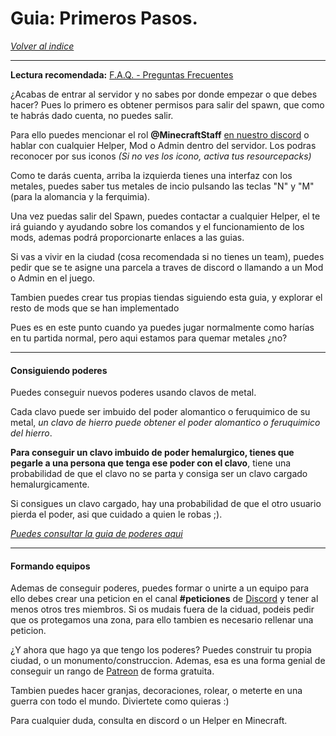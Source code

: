 # Guia: Primeros Pasos.

[*Volver al indice*](https://github.com/rudahee/SE-Guides/blob/main/Indice.md)

---

**Lectura recomendada:** [F.A.Q. - Preguntas Frecuentes](#)

¿Acabas de entrar al servidor y no sabes por donde empezar o que debes hacer? Pues lo primero es obtener permisos para salir del spawn, que como te habrás dado cuenta, no puedes salir.

Para ello puedes mencionar el rol **@MinecraftStaff** [en nuestro discord](discord.gg/elclubdelastormentas) o hablar con cualquier Helper, Mod o Admin dentro del servidor. Los podras reconocer por sus iconos *(Si no ves los icono, activa tus resourcepacks)*

Como te darás cuenta, arriba la izquierda tienes una interfaz con los metales, puedes saber tus metales de incio pulsando las teclas "N" y "M" (para la alomancia y la ferquimia). 

Una vez puedas salir del Spawn, puedes contactar a cualquier Helper, el te irá guiando y ayudando sobre los comandos y el funcionamiento de los mods, ademas podrá proporcionarte enlaces a las guias.

Si vas a vivir en la ciudad (cosa recomendada si no tienes un team), puedes pedir que se te asigne una parcela a traves de discord o llamando a un Mod o Admin en el juego.

Tambien puedes crear tus propias tiendas siguiendo esta guia, y explorar el resto de mods que se han implementado

Pues es en este punto cuando ya puedes jugar normalmente como harías en tu partida normal, pero aqui estamos para quemar metales ¿no? 

---

#### Consiguiendo poderes

Puedes conseguir nuevos poderes usando clavos de metal.

Cada clavo puede ser imbuido del poder alomantico o feruquimico de su metal, *un clavo de hierro puede obtener el poder alomantico o feruquimico del hierro*.

**Para conseguir un clavo imbuido de poder hemalurgico, tienes que pegarle a una persona que tenga ese poder con el clavo**, tiene una probabilidad de que el clavo no se parta y consiga ser un clavo cargado hemalurgicamente.

Si consigues un clavo cargado, hay una probabilidad de que el otro usuario pierda el poder, asi que cuidado a quien le robas ;).

[*Puedes consultar la guia de poderes aqui*](#)

----

#### Formando equipos

Ademas de conseguir poderes, puedes formar o unirte a un equipo para ello debes crear una peticion en el canal **#peticiones** de [Discord](discord.gg/elclubdelastormentas) y tener al menos otros tres miembros. Si os mudais fuera de la ciduad, podeis pedir que os protegamos una zona, para ello tambien es necesario rellenar una peticion.

¿Y ahora que hago ya que tengo los poderes? Puedes construir tu propia ciudad, o un monumento/construccion. Ademas, esa es una forma genial de conseguir un rango de [Patreon](https://www.patreon.com/scadrialedition) de forma gratuita.

Tambien puedes hacer granjas, decoraciones, rolear, o meterte en una guerra con todo el mundo. Diviertete como quieras :)

Para cualquier duda, consulta en discord o un Helper en Minecraft.

